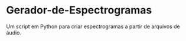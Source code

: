 # Gerador-de-Espectrogramas
Um script em Python para criar espectrogramas a partir de arquivos de áudio.
